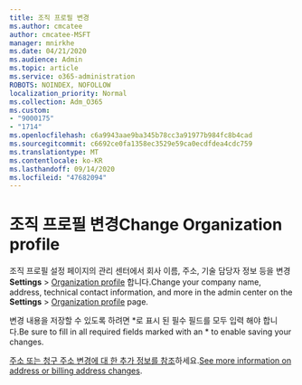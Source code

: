 ```yaml
---
title: 조직 프로필 변경
ms.author: cmcatee
author: cmcatee-MSFT
manager: mnirkhe
ms.date: 04/21/2020
ms.audience: Admin
ms.topic: article
ms.service: o365-administration
ROBOTS: NOINDEX, NOFOLLOW
localization_priority: Normal
ms.collection: Adm_O365
ms.custom:
- "9000175"
- "1714"
ms.openlocfilehash: c6a9943aae9ba345b78cc3a91977b984fc8b4cad
ms.sourcegitcommit: c6692ce0fa1358ec3529e59ca0ecdfdea4cdc759
ms.translationtype: MT
ms.contentlocale: ko-KR
ms.lasthandoff: 09/14/2020
ms.locfileid: "47682094"
---
```

# <a name="change-organization-profile"></a><span data-ttu-id="5886e-102">조직 프로필 변경</span><span class="sxs-lookup"><span data-stu-id="5886e-102">Change Organization profile</span></span>

<span data-ttu-id="5886e-103">조직 프로필 설정 페이지의 관리 센터에서 회사 이름, 주소, 기술 담당자 정보 등을 변경 **Settings**  >  [Organization profile](https://go.microsoft.com/fwlink/p/?linkid=2067339) 합니다.</span><span class="sxs-lookup"><span data-stu-id="5886e-103">Change your company name, address, technical contact information, and more in the admin center on the **Settings** > [Organization profile](https://go.microsoft.com/fwlink/p/?linkid=2067339) page.</span></span>

<span data-ttu-id="5886e-104">변경 내용을 저장할 수 있도록 하려면 \*로 표시 된 필수 필드를 모두 입력 해야 합니다.</span><span class="sxs-lookup"><span data-stu-id="5886e-104">Be sure to fill in all required fields marked with an \* to enable saving your changes.</span></span>

<span data-ttu-id="5886e-105">[주소 또는 청구 주소 변경에 대 한 추가 정보를 참조](https://docs.microsoft.com/microsoft-365/admin/manage/change-address-contact-and-more)하세요.</span><span class="sxs-lookup"><span data-stu-id="5886e-105">[See more information on address or billing address changes](https://docs.microsoft.com/microsoft-365/admin/manage/change-address-contact-and-more).</span></span>